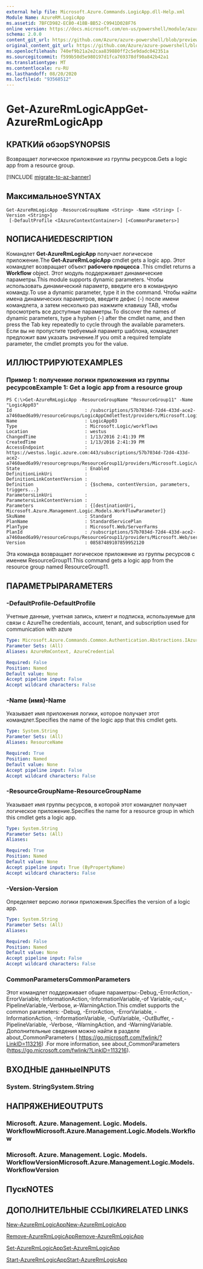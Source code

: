 ```yaml
---
external help file: Microsoft.Azure.Commands.LogicApp.dll-Help.xml
Module Name: AzureRM.LogicApp
ms.assetid: 7BFCD982-EC80-418B-BB52-C9941D028F76
online version: https://docs.microsoft.com/en-us/powershell/module/azurerm.logicapp/get-azurermlogicapp
schema: 2.0.0
content_git_url: https://github.com/Azure/azure-powershell/blob/preview/src/ResourceManager/LogicApp/Commands.LogicApp/help/Get-AzureRmLogicApp.md
original_content_git_url: https://github.com/Azure/azure-powershell/blob/preview/src/ResourceManager/LogicApp/Commands.LogicApp/help/Get-AzureRmLogicApp.md
ms.openlocfilehash: 740ef9b21a2e2caa839880ff2c5e9dadc042351a
ms.sourcegitcommit: f599b50d5e980197d1fca769378df90a842b42a1
ms.translationtype: MT
ms.contentlocale: ru-RU
ms.lasthandoff: 08/20/2020
ms.locfileid: "93568512"
---
```

# <span data-ttu-id="c79c3-101">Get-AzureRmLogicApp</span><span class="sxs-lookup"><span data-stu-id="c79c3-101">Get-AzureRmLogicApp</span></span>

## <span data-ttu-id="c79c3-102">КРАТКИй обзор</span><span class="sxs-lookup"><span data-stu-id="c79c3-102">SYNOPSIS</span></span>
<span data-ttu-id="c79c3-103">Возвращает логическое приложение из группы ресурсов.</span><span class="sxs-lookup"><span data-stu-id="c79c3-103">Gets a logic app from a resource group.</span></span>

[!INCLUDE [migrate-to-az-banner](../../includes/migrate-to-az-banner.md)]

## <span data-ttu-id="c79c3-104">Максимальное</span><span class="sxs-lookup"><span data-stu-id="c79c3-104">SYNTAX</span></span>

```
Get-AzureRmLogicApp -ResourceGroupName <String> -Name <String> [-Version <String>]
 [-DefaultProfile <IAzureContextContainer>] [<CommonParameters>]
```

## <span data-ttu-id="c79c3-105">NОПИСАНИЕ</span><span class="sxs-lookup"><span data-stu-id="c79c3-105">DESCRIPTION</span></span>
<span data-ttu-id="c79c3-106">Командлет **Get-AzureRmLogicApp** получает логическое приложение.</span><span class="sxs-lookup"><span data-stu-id="c79c3-106">The **Get-AzureRmLogicApp** cmdlet gets a logic app.</span></span>
<span data-ttu-id="c79c3-107">Этот командлет возвращает объект **рабочего процесса** .</span><span class="sxs-lookup"><span data-stu-id="c79c3-107">This cmdlet returns a **Workflow** object.</span></span>
<span data-ttu-id="c79c3-108">Этот модуль поддерживает динамические параметры.</span><span class="sxs-lookup"><span data-stu-id="c79c3-108">This module supports dynamic parameters.</span></span>
<span data-ttu-id="c79c3-109">Чтобы использовать динамический параметр, введите его в командную команду.</span><span class="sxs-lookup"><span data-stu-id="c79c3-109">To use a dynamic parameter, type it in the command.</span></span>
<span data-ttu-id="c79c3-110">Чтобы найти имена динамических параметров, введите дефис (-) после имени командлета, а затем несколько раз нажмите клавишу TAB, чтобы просмотреть все доступные параметры.</span><span class="sxs-lookup"><span data-stu-id="c79c3-110">To discover the names of dynamic parameters, type a hyphen (-) after the cmdlet name, and then press the Tab key repeatedly to cycle through the available parameters.</span></span>
<span data-ttu-id="c79c3-111">Если вы не пропустите требуемый параметр шаблона, командлет предложит вам указать значение.</span><span class="sxs-lookup"><span data-stu-id="c79c3-111">If you omit a required template parameter, the cmdlet prompts you for the value.</span></span>

## <span data-ttu-id="c79c3-112">ИЛЛЮСТРИРУЮТ</span><span class="sxs-lookup"><span data-stu-id="c79c3-112">EXAMPLES</span></span>

### <span data-ttu-id="c79c3-113">Пример 1: получение логики приложения из группы ресурсов</span><span class="sxs-lookup"><span data-stu-id="c79c3-113">Example 1: Get a logic app from a resource group</span></span>
```
PS C:\>Get-AzureRmLogicApp -ResourceGroupName "ResourceGroup11" -Name "LogicApp03"
Id                           : /subscriptions/57b7034d-72d4-433d-ace2-a7460aed6a99/resourceGroups/LogicAppCmdletTest/providers/Microsoft.Logic/workflows/LogicApp03
Name                         : LogicApp03
Type                         : Microsoft.Logic/workflows
Location                     : westus
ChangedTime                  : 1/13/2016 2:41:39 PM
CreatedTime                  : 1/13/2016 2:41:39 PM
AccessEndpoint               : https://westus.logic.azure.com:443/subscriptions/57b7034d-72d4-433d-ace2-a7460aed6a99/resourcegroups/ResourceGroup11/providers/Microsoft.Logic/workflows/LogicApp03
State                        : Enabled
DefinitionLinkUri            : 
DefinitionLinkContentVersion : 
Definition                   : {$schema, contentVersion, parameters, triggers...} 
ParametersLinkUri            : 
ParametersLinkContentVersion : 
Parameters                   : {[destinationUri, Microsoft.Azure.Management.Logic.Models.WorkflowParameter]} 
SkuName                      : Standard
PlanName                     : StandardServicePlan
PlanType                     : Microsoft.Web/ServerFarms
PlanId                       : /subscriptions/57b7034d-72d4-433d-ace2-a7460aed6a99/resourceGroups/ResourceGroup11/providers/Microsoft.Web/serverfarms/StandardServicePlan
Version                      : 08587489107859952120
```

<span data-ttu-id="c79c3-114">Эта команда возвращает логическое приложение из группы ресурсов с именем ResourceGroup11.</span><span class="sxs-lookup"><span data-stu-id="c79c3-114">This command gets a logic app from the resource group named ResourceGroup11.</span></span>

## <span data-ttu-id="c79c3-115">ПАРАМЕТРЫ</span><span class="sxs-lookup"><span data-stu-id="c79c3-115">PARAMETERS</span></span>

### <span data-ttu-id="c79c3-116">-DefaultProfile</span><span class="sxs-lookup"><span data-stu-id="c79c3-116">-DefaultProfile</span></span>
<span data-ttu-id="c79c3-117">Учетные данные, учетная запись, клиент и подписка, используемые для связи с Azure</span><span class="sxs-lookup"><span data-stu-id="c79c3-117">The credentials, account, tenant, and subscription used for communication with azure</span></span>

```yaml
Type: Microsoft.Azure.Commands.Common.Authentication.Abstractions.IAzureContextContainer
Parameter Sets: (All)
Aliases: AzureRmContext, AzureCredential

Required: False
Position: Named
Default value: None
Accept pipeline input: False
Accept wildcard characters: False
```

### <span data-ttu-id="c79c3-118">-Name (имя)</span><span class="sxs-lookup"><span data-stu-id="c79c3-118">-Name</span></span>
<span data-ttu-id="c79c3-119">Указывает имя приложения логики, которое получает этот командлет.</span><span class="sxs-lookup"><span data-stu-id="c79c3-119">Specifies the name of the logic app that this cmdlet gets.</span></span>

```yaml
Type: System.String
Parameter Sets: (All)
Aliases: ResourceName

Required: True
Position: Named
Default value: None
Accept pipeline input: False
Accept wildcard characters: False
```

### <span data-ttu-id="c79c3-120">-ResourceGroupName</span><span class="sxs-lookup"><span data-stu-id="c79c3-120">-ResourceGroupName</span></span>
<span data-ttu-id="c79c3-121">Указывает имя группы ресурсов, в которой этот командлет получает логическое приложение.</span><span class="sxs-lookup"><span data-stu-id="c79c3-121">Specifies the name for a resource group in which this cmdlet gets a logic app.</span></span>

```yaml
Type: System.String
Parameter Sets: (All)
Aliases:

Required: True
Position: Named
Default value: None
Accept pipeline input: True (ByPropertyName)
Accept wildcard characters: False
```

### <span data-ttu-id="c79c3-122">-Version</span><span class="sxs-lookup"><span data-stu-id="c79c3-122">-Version</span></span>
<span data-ttu-id="c79c3-123">Определяет версию логики приложения.</span><span class="sxs-lookup"><span data-stu-id="c79c3-123">Specifies the version of a logic app.</span></span>

```yaml
Type: System.String
Parameter Sets: (All)
Aliases:

Required: False
Position: Named
Default value: None
Accept pipeline input: False
Accept wildcard characters: False
```

### <span data-ttu-id="c79c3-124">CommonParameters</span><span class="sxs-lookup"><span data-stu-id="c79c3-124">CommonParameters</span></span>
<span data-ttu-id="c79c3-125">Этот командлет поддерживает общие параметры:-Debug,-ErrorAction,-ErrorVariable,-InformationAction,-InformationVariable,-of Variable,-out,-PipelineVariable,-Verbose, и-WarningAction.</span><span class="sxs-lookup"><span data-stu-id="c79c3-125">This cmdlet supports the common parameters: -Debug, -ErrorAction, -ErrorVariable, -InformationAction, -InformationVariable, -OutVariable, -OutBuffer, -PipelineVariable, -Verbose, -WarningAction, and -WarningVariable.</span></span> <span data-ttu-id="c79c3-126">Дополнительные сведения можно найти в разделе about_CommonParameters ( https://go.microsoft.com/fwlink/?LinkID=113216) .</span><span class="sxs-lookup"><span data-stu-id="c79c3-126">For more information, see about_CommonParameters (https://go.microsoft.com/fwlink/?LinkID=113216).</span></span>

## <span data-ttu-id="c79c3-127">ВХОДНЫЕ данные</span><span class="sxs-lookup"><span data-stu-id="c79c3-127">INPUTS</span></span>

### <span data-ttu-id="c79c3-128">System. String</span><span class="sxs-lookup"><span data-stu-id="c79c3-128">System.String</span></span>

## <span data-ttu-id="c79c3-129">НАПРЯЖЕНИЕ</span><span class="sxs-lookup"><span data-stu-id="c79c3-129">OUTPUTS</span></span>

### <span data-ttu-id="c79c3-130">Microsoft. Azure. Management. Logic. Models. Workflow</span><span class="sxs-lookup"><span data-stu-id="c79c3-130">Microsoft.Azure.Management.Logic.Models.Workflow</span></span>

### <span data-ttu-id="c79c3-131">Microsoft. Azure. Management. Logic. Models. WorkflowVersion</span><span class="sxs-lookup"><span data-stu-id="c79c3-131">Microsoft.Azure.Management.Logic.Models.WorkflowVersion</span></span>

## <span data-ttu-id="c79c3-132">Пуск</span><span class="sxs-lookup"><span data-stu-id="c79c3-132">NOTES</span></span>

## <span data-ttu-id="c79c3-133">ДОПОЛНИТЕЛЬНЫЕ ССЫЛКИ</span><span class="sxs-lookup"><span data-stu-id="c79c3-133">RELATED LINKS</span></span>

[<span data-ttu-id="c79c3-134">New-AzureRmLogicApp</span><span class="sxs-lookup"><span data-stu-id="c79c3-134">New-AzureRmLogicApp</span></span>](./New-AzureRmLogicApp.md)

[<span data-ttu-id="c79c3-135">Remove-AzureRmLogicApp</span><span class="sxs-lookup"><span data-stu-id="c79c3-135">Remove-AzureRmLogicApp</span></span>](./Remove-AzureRmLogicApp.md)

[<span data-ttu-id="c79c3-136">Set-AzureRmLogicApp</span><span class="sxs-lookup"><span data-stu-id="c79c3-136">Set-AzureRmLogicApp</span></span>](./Set-AzureRmLogicApp.md)

[<span data-ttu-id="c79c3-137">Start-AzureRmLogicApp</span><span class="sxs-lookup"><span data-stu-id="c79c3-137">Start-AzureRmLogicApp</span></span>](./Start-AzureRmLogicApp.md)


